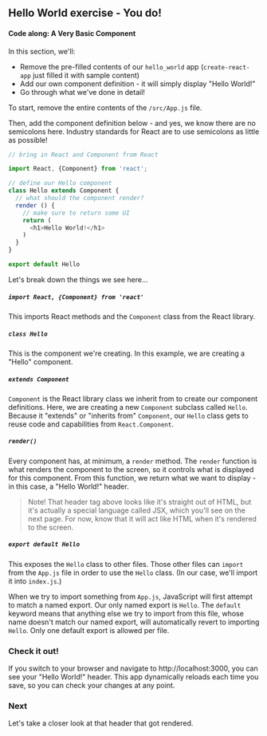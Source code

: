 ## Hello World exercise - You do!
#### Code along: A Very Basic Component

In this section, we'll:
- Remove the pre-filled contents of our `hello_world` app (`create-react-app` just filled it with sample content)
- Add our own component definition - it will simply display "Hello World!"
- Go through what we've done in detail!

To start, remove the entire contents of the `/src/App.js` file.

Then, add the component definition below - and yes, we know there are no semicolons here. Industry standards for React are to use semicolons as little as possible!

```js
// bring in React and Component from React

import React, {Component} from 'react';

// define our Hello component
class Hello extends Component {
  // what should the component render?
  render () {
    // make sure to return some UI
    return (
      <h1>Hello World!</h1>
    )
  }
}

export default Hello
```

Let's break down the things we see here...

##### `import React, {Component} from 'react'`
This imports React methods and the `Component` class from the React library.

##### `class Hello`
This is the component we're creating. In this example, we are creating a "Hello" component.

##### `extends Component`

`Component` is the React library class we inherit from to create our component definitions. Here, we are creating a new `Component` subclass called `Hello`.  Because it "extends" or "inherits from" `Component`, our `Hello` class gets to reuse code and capabilities from `React.Component`.

##### `render()`
Every component has, at minimum, a `render` method. The `render` function is what renders the component to the screen, so it controls what is displayed for this component. From this function, we return what we want to display - in this case, a "Hello World!" header.

> Note! That header tag above looks like it's straight out of HTML, but it's actually a special language called JSX, which you'll see on the next page. For now, know that it will act like HTML when it's rendered to the screen.

##### `export default Hello`
This exposes the `Hello` class to other files.  Those other files can `import` from the `App.js` file in order to use the `Hello` class.  (In our case, we'll import it into `index.js`.)


When we try to import something from `App.js`, JavaScript will first attempt to match a named export.  Our only named export is `Hello`.  The `default` keyword means that anything else we try to import from this file, whose name doesn't match our named export, will automatically revert to importing `Hello`. Only one default export is allowed per file.

### Check it out!

If you switch to your browser and navigate to http://localhost:3000, you can see your "Hello World!" header. This app dynamically reloads each time you save, so you can check your changes at any point.

### Next

Let's take a closer look at that header that got rendered.
